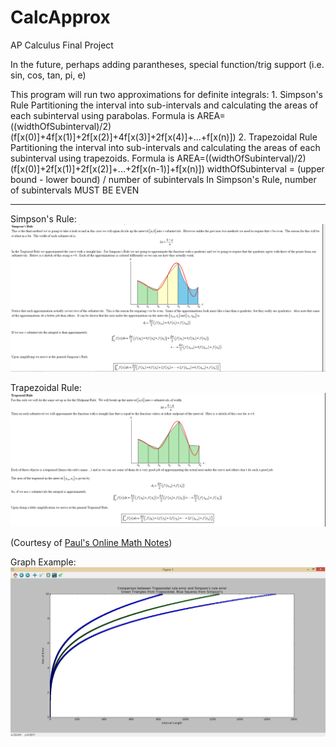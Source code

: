 # CalcApprox
AP Calculus Final Project


In the future, perhaps adding parantheses, special function/trig support (i.e. sin, cos, tan, pi, e)

This program will run two approximations for definite integrals:
	1. Simpson's Rule
		Partitioning the interval into sub-intervals and calculating the areas of each subinterval using parabolas.
		Formula is AREA=((widthOfSubinterval)/2)(f[x(0)]+4f[x(1)]+2f[x(2)]+4f[x(3)]+2f[x(4)]+...+f[x(n)])
	2. Trapezoidal Rule
		Partitioning the interval into sub-intervals and calculating the areas of each subinterval using trapezoids.
		Formula is AREA=((widthOfSubinterval)/2)(f[x(0)]+2f[x(1)]+2f[x(2)]+...+2f[x(n-1)]+f[x(n)])
	widthOfSubinterval = (upper bound - lower bound) / number of subintervals
	In Simpson's Rule, number of subintervals MUST BE EVEN

---

Simpson's Rule:
![Simpson's Rule](https://github.com/PianoBin/CalcApprox/blob/master/src/pics/simp.PNG)

Trapezoidal Rule:
![Trapezoidal Rule](https://github.com/PianoBin/CalcApprox/blob/master/src/pics/trap.PNG)

(Courtesy of [Paul's Online Math Notes](http://tutorial.math.lamar.edu/Classes/CalcII/ApproximatingDefIntegrals.aspx))


Graph Example:
![Example](https://github.com/PianoBin/CalcApprox/blob/master/src/pics/graph.PNG)
